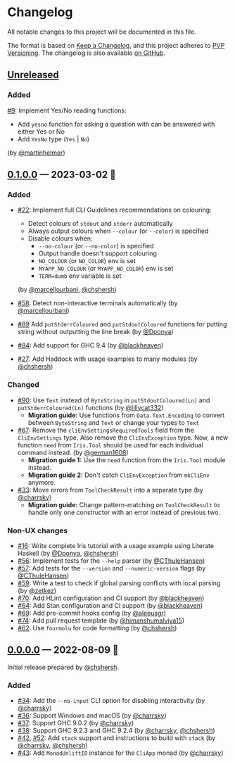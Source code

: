 # Changelog

All notable changes to this project will be documented in this file.

The format is based on [Keep a Changelog](https://keepachangelog.com/en/1.0.0/),
and this project adheres to [PVP Versioning][1]. The changelog is also
available [on GitHub][2].

## [Unreleased]

<!-- Add new changes here -->

### Added 
[#9](https://github.com/chshersh/iris/issues/9):
Implement Yes/No reading functions:

  * Add `yesno` function for asking a question with can be answered with either Yes or No
  * Add `YesNo` type (`Yes` | `No`)

  (by [@martinhelmer])

## [0.1.0.0] — 2023-03-02 🎂

### Added

- [#22](https://github.com/chshersh/iris/issues/22):
  Implement full CLI Guidelines recommendations on colouring:

    * Detect colours of `stdout` and `stderr` automatically
    * Always output colours when `--colour` (or `--color`) is specified
    * Disable colours when:
        * `--no-colour` (or `--no-color`) is specified
        * Output handle doesn't support colouring
        * `NO_COLOUR` (or `NO_COLOR`) env is set
        * `MYAPP_NO_COLOUR` (or `MYAPP_NO_COLOR`) env is set
        * `TERM=dumb` env variable is set

  (by [@marcellourbani], [@chshersh])
- [#58](https://github.com/chshersh/iris/issues/58):
  Detect non-interactive terminals automatically
  (by [@marcellourbani])
- [#89](https://github.com/chshersh/iris/issues/89)
  Add `putStderrColoured` and `putStdoutColoured` functions for putting string
  without outputting the line break
  (by [@Dponya])
- [#84](https://github.com/chshersh/iris/issues/84):
  Add support for GHC 9.4
  (by [@blackheaven])
- [#27](https://github.com/chshersh/iris/issues/27):
  Add Haddock with usage examples to many modules
  (by [@chshersh])

### Changed

- [#90](https://github.com/chshersh/iris/issues/90):
  Use `Text` instead of `ByteString` in `putStdoutColoured(Ln)` and
  `putStderrColoured(Ln)` functions
  (by [@lillycat332])
    - __Migration guide:__ Use functions from `Data.Text.Encoding` to convert
      between `ByteString` and `Text` or change your types to `Text`
- [#67](https://github.com/chshersh/iris/issues/67):
  Remove the `cliEnvSettingsRequiredTools` field from the `CliEnvSettings` type.
  Also remove the `CliEnvException` type.  Now, a new function `need` from
  `Iris.Tool` should be used for each individual command instead.
  (by [@german1608])
    - __Migration guide 1:__ Use the `need` function from the `Iris.Tool` module instead.
    - __Migration guide 2:__ Don't catch `CliEnvException` from `mkCliEnv` anymore.
- [#33](https://github.com/chshersh/iris/issues/33):
  Move errors from `ToolCheckResult` into a separate type
  (by [@charrsky])
    - __Migration guide:__ Change pattern-matching on `ToolCheckResult` to
    handle only one constructor with an error instead of previous two.

### Non-UX changes

- [#16](https://github.com/chshersh/iris/issues/16):
  Write complete Iris tutorial with a usage example using Literate Haskell
  (by [@Dponya], [@chshersh])
- [#56](https://github.com/chshersh/iris/issues/56):
  Implement tests for the `--help` parser
  (by [@CThuleHansen])
- [#57](https://github.com/chshersh/iris/issues/57):
  Add tests for the `--version` and `--numeric-version` flags
  (by [@CThuleHansen])
- [#59](https://github.com/chshersh/iris/issues/59):
  Write a test to check if global parsing conflicts with local parsing
  (by [@zetkez])
- [#70](https://github.com/chshersh/iris/issues/70):
  Add HLint configuration and CI support
  (by [@blackheaven])
- [#64](https://github.com/chshersh/iris/issues/64):
  Add Stan configuration and CI support
  (by [@blackheaven])
- [#69](https://github.com/chshersh/iris/issues/69):
  Add pre-commit hooks config
  (by [@aleeusgr])
- [#74](https://github.com/chshersh/iris/issues/74):
  Add pull request template
  (by [@himanshumalviya15])
- [#62](https://github.com/chshersh/iris/issues/62):
  Use `fourmolu` for code formatting
  (by [@chshersh])

## [0.0.0.0] — 2022-08-09 🌇

Initial release prepared by [@chshersh].

### Added

- [#34](https://github.com/chshersh/iris/issues/34):
  Add the `--no-input` CLI option for disabling interactivity
  (by [@charrsky])
- [#36](https://github.com/chshersh/iris/issues/36):
  Support Windows and macOS
  (by [@charrsky])
- [#37](https://github.com/chshersh/iris/issues/37):
  Support GHC 9.0.2
  (by [@charrsky])
- [#38](https://github.com/chshersh/iris/issues/38):
  Support GHC 9.2.3 and GHC 9.2.4
  (by [@charrsky], [@chshersh])
- [#42](https://github.com/chshersh/iris/issues/42),
  [#52](https://github.com/chshersh/iris/issues/52):
  Add `stack` support and instructions to build with `stack`
  (by [@charrsky], [@chshersh])
- [#43](https://github.com/chshersh/iris/issues/43):
  Add `MonadUnliftIO` instance for the `CliApp` monad
  (by [@charrsky])

<!-- Contributors -->

[@aleeusgr]: https://github.com/aleeusgr
[@blackheaven]: https://github.com/blackheaven
[@charrsky]: https://github.com/charrsky
[@chshersh]: https://github.com/chshersh
[@CThuleHansen]: https://github.com/CThuleHansen
[@Dponya]: https://github.com/Dponya
[@german1608]: https://github.com/german1608
[@himanshumalviya15]: https://github.com/himanshumalviya15
[@lillycat332]: https://github.com/lillycat332
[@marcellourbani]: https://github.com/marcellourbani
[@martinhelmer]: https://github.com/martinhelmer
[@zetkez]: https://github.com/zetkez

<!-- Header links -->

[1]: https://pvp.haskell.org
[2]: https://github.com/chshersh/iris/releases

<!-- Versions -->

[Unreleased]: https://github.com/chshersh/iris/compare/v0.1.0.0...HEAD
[0.1.0.0]: https://github.com/chshersh/iris/releases/tag/v0.1.0.0
[0.0.0.0]: https://github.com/chshersh/iris/releases/tag/v0.0.0.0
